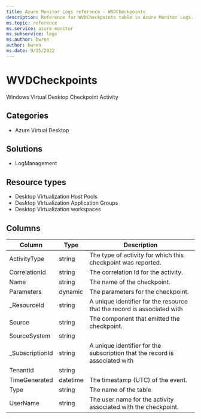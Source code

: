 ```yaml
---
title: Azure Monitor Logs reference - WVDCheckpoints
description: Reference for WVDCheckpoints table in Azure Monitor Logs.
ms.topic: reference
ms.service: azure-monitor
ms.subservice: logs
ms.author: bwren
author: bwren
ms.date: 9/15/2022
---
```


# WVDCheckpoints

 Windows Virtual Desktop Checkpoint Activity

## Categories

- Azure Virtual Desktop
## Solutions

- LogManagement
## Resource types

- Desktop Virtualization Host Pools
- Desktop Virtualization Application Groups
- Desktop Virtualization workspaces




## Columns

| Column | Type | Description |
| --- | --- | --- |
| ActivityType | string | The type of activity for which this checkpoint was reported. |
| CorrelationId | string | The correlation Id for the activity. |
| Name | string | The name of the checkpoint. |
| Parameters | dynamic | The parameters for the checkpoint. |
| _ResourceId | string | A unique identifier for the resource that the record is associated with |
| Source | string | The component that emitted the checkpoint. |
| SourceSystem | string |  |
| _SubscriptionId | string | A unique identifier for the subscription that the record is associated with |
| TenantId | string |  |
| TimeGenerated | datetime | The timestamp (UTC) of the event. |
| Type | string | The name of the table |
| UserName | string | The user name for the activity associated with the checkpoint. |

